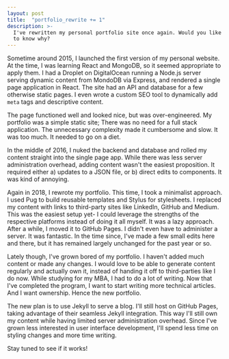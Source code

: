 ```yaml
---
layout: post
title:  "portfolio_rewrite += 1"
description: >-
  I've rewritten my personal portfolio site once again. Would you like
  to know why?
---
```


Sometime around 2015, I launched the first version of my personal website. At
the time, I was learning React and MongoDB, so it seemed appropriate to apply
them. I had a Droplet on DigitalOcean running a Node.js server serving dynamic
content from MondoDB via Express, and rendered a single page application in React.
The site had an API and database for a few otherwise static pages. I even wrote
a custom SEO tool to dynamically add `meta` tags and descriptive content.

The page functioned well and looked nice, but was over-engineered. My portfolio
was a simple static site; There was no need for a full stack application. The
unnecessary complexity made it cumbersome and slow. It was too much. It needed
to go on a diet.

In the middle of 2016, I nuked the backend and database and rolled my content
straight into the single page app. While there was less server administration
overhead, adding content wasn't the easiest proposition. It required either a)
updates to a JSON file, or b) direct edits to components. It was kind of
annoying.

Again in 2018, I rewrote my portfolio. This time, I took a minimalist approach.
I used Pug to build reusable templates and Stylus for stylesheets. I replaced
my content with links to third-party sites like LinkedIn, GitHub and Medium.
This was the easiest setup yet- I could leverage the strengths of the respective
platforms instead of doing it all myself. It was a lazy approach. After a while,
I moved it to GitHub Pages. I didn't even have to administer a server. It was
fantastic. In the time since, I've made a few small edits here and there,
but it has remained largely unchanged for the past year or so.

Lately though, I've grown bored of my portfolio. I haven't added much content
or made any changes. I would love to be able to generate content regularly and
actually own it, instead of handing it off to third-parties like I do now. While 
studying for my MBA, I had to do a lot of writing. Now that I've completed the
program, I want to start writing more technical articles. And I want ownership.
Hence the new portfolio.

The new plan is to use Jekyll to serve a blog. I'll still host on GitHub Pages,
taking advantage of their seamless Jekyll integration. This way I'll still own
my content while having limited server administration overhead. Since I've grown
less interested in user interface development, I'll spend less time on styling
changes and more time writing.

Stay tuned to see if it works!